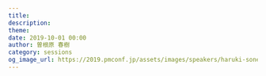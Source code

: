 ```yaml
---
title: 
description: 
theme: 
date: 2019-10-01 00:00
author: 曽根原 春樹
category: sessions
og_image_url: https://2019.pmconf.jp/assets/images/speakers/haruki-sonehara.png
---
```


